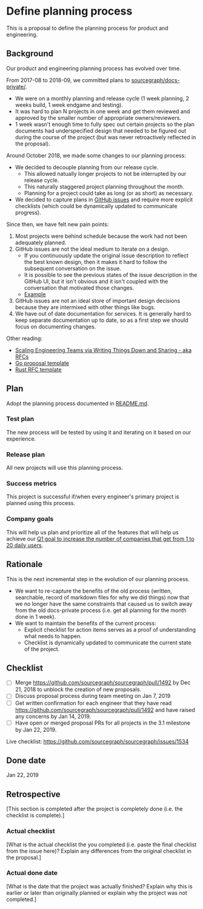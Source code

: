 # Define planning process

This is a proposal to define the planning process for product and engineering.

## Background

Our product and engineering planning process has evolved over time.

From 2017-08 to 2018-09, we committed plans to [sourcegraph/docs-private/](https://github.com/sourcegraph/docs-private/).

- We were on a monthly planning and release cycle (1 week planning, 2 weeks build, 1 week endgame and testing).
- It was hard to plan N projects in one week and get them reviewed and approved by the smaller number of appropriate owners/reviewers.
- 1 week wasn't enough time to fully spec out certain projects so the plan documents had underspecified design that needed to be figured out during the course of the project (but was never retroactively reflected in the proposal).

Around October 2018, we made some changes to our planning process:

- We decided to decouple planning from our release cycle.
    - This allowed natually longer projects to not be interrupted by our release cycle.
    - This naturally staggered project planning throughout the month.
    - Planning for a project could take as long (or as short) as necessary.
- We decided to capture plans in [GitHub issues](https://github.com/sourcegraph/sourcegraph/issues?q=is%3Aopen+is%3Aissue+label%3Aroadmap) and require more explicit checklists (which could be dynamically updated to communicate progress).

Since then, we have felt new pain points:

1. Most projects were behind schedule because the work had not been adequately planned.
2. GitHub issues are not the ideal medium to iterate on a design.
    - If you continuously update the original issue description to reflect the best known design, then it makes it hard to follow the subsequent conversation on the issue.
    - It is possible to see the previous states of the issue description in the GitHub UI, but it isn't obvious and it isn't coupled with the conversation that motivated those changes.
    - [Example](https://github.com/sourcegraph/sourcegraph/issues/1467)
3. GitHub issues are not an ideal store of important design decisions because they are intermixed with other things like bugs.
4. We have out of date documentation for services. It is generally hard to keep separate documentation up to date, so as a first step we should focus on documenting changes.

Other reading:

- [Scaling Engineering Teams via Writing Things Down and Sharing - aka RFCs](https://blog.pragmaticengineer.com/scaling-engineering-teams-via-writing-things-down-rfcs/)
- [Go proposal template](https://github.com/golang/proposal/blob/master/design/TEMPLATE.md)
- [Rust RFC template](https://github.com/rust-lang/rfcs/blob/master/0000-template.md)

## Plan

Adopt the planning process documented in [README.md](README.md).

### Test plan

The new process will be tested by using it and iterating on it based on our experience.

### Release plan

All new projects will use this planning process.

### Success metrics

This project is successful if/when every engineer's primary project is planned using this process.

### Company goals

This will help us plan and prioritize all of the features that will help us achieve our [Q1 goal to increase the number of companies that get from 1 to 20 daily users](company-goals.md#2018-Q1).

## Rationale

This is the next incremental step in the evolution of our planning process.

- We want to re-capture the benefits of the old process (written, searchable, record of markdown files for why we did things) now that we no longer have the same constraints that caused us to switch away from the old docs-private process (i.e. get all planning for the month done in 1 week).
- We want to maintain the benefits of the current process:
  - Explicit checklist for action items serves as a proof of understanding what needs to happen.
  - Checklist is dynamically updated to communicate the current state of the project.

## Checklist 

- [ ] Merge https://github.com/sourcegraph/sourcegraph/pull/1492 by Dec 21, 2018 to unblock the creation of new proposals.
- [ ] Discuss proposal process during team meeting on Jan 7, 2019
- [ ] Get written confirmation for each engineer that they have read https://github.com/sourcegraph/sourcegraph/pull/1492 and have raised any concerns by Jan 14, 2019.
- [ ] Have open or merged proposal PRs for all projects in the 3.1 milestone by Jan 22, 2019.

Live checklist: https://github.com/sourcegraph/sourcegraph/issues/1534

## Done date

Jan 22, 2019

## Retrospective

[This section is completed after the project is completely done (i.e. the checklist is complete).]

### Actual checklist

[What is the actual checklist the you completed (i.e. paste the final checklist from the issue here)? Explain any differences from the original checklist in the proposal.]

### Actual done date

[What is the date that the project was actually finished? Explain why this is earlier or later than originally planned or explain why the project was not completed.]